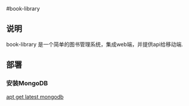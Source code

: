 #book-library

## 说明

book-library 是一个简单的图书管理系统，集成web端，并提供api给移动端.

## 部署

### 安装MongoDB

 [apt get latest mongodb](doc/apt-get-latest-mongodb.md)
